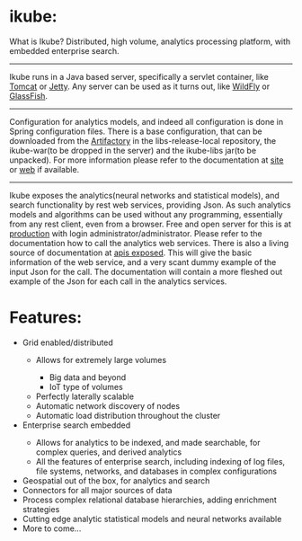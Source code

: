 ikube:
=====

What is Ikube? Distributed, high volume, analytics processing platform, with embedded enterprise search.

***

Ikube runs in a Java based server, specifically a servlet container, like [Tomcat](http://tomcat.apache.org/) or 
[Jetty](http://www.eclipse.org/jetty/). Any server can be used as it turns out, like [WildFly](http://wildfly.org/) 
or [GlassFish](https://glassfish.java.net/).

***

Configuration for analytics models, and indeed all configuration is done in Spring configuration files. There is a base 
configuration, that can be downloaded from the [Artifactory](http://ikube.be/artifactory) in the libs-release-local repository, 
the ikube-war(to be dropped in the server) and the ikube-libs jar(to be unpacked). For more information please refer to the 
documentation at [site](http://ikube.be/site) or [web](http://ikube.be/web) if available.
 
***

Ikube exposes the analytics(neural networks and statistical models), and search functionality by rest web services, providing 
Json. As such analytics models and algorithms can be used without any programming, essentially from any rest client, even from a 
browser. Free and open server for this is at [production](http://ikube.be/ikube/system/dash.html) with login 
administrator/administrator. Please refer to the documentation how to call the analytics web services. There is also a living source 
of documentation at [apis exposed](http://ikube.be/ikube/documentation/apis.html). This will give the basic information of the web 
service, and a very scant dummy example of the input Json for the call. The documentation will contain a more fleshed out example 
of the Json for each call in the analytics services.

Features:
====

<ul>
    <li>Grid enabled/distributed</li>
    <ul>
        <li>Allows for extremely large volumes</li>
        <ul>
            <li>Big data and beyond</li>
            <li>IoT type of volumes</li>
        </ul>
        <li>Perfectly laterally scalable</li>
        <li>Automatic network discovery of nodes</li>
        <li>Automatic load distribution throughout the cluster</li>
    </ul>
    <li>Enterprise search embedded</li>
    <ul>
        <li>Allows for analytics to be indexed, and made searchable, for complex queries, and derived analytics</li>
        <li>All the features of enterprise search, including indexing of log files, file systems, networks, 
                 and databases in complex configurations</li>
    </ul>
    <li>Geospatial out of the box, for analytics and search</li>
    <li>Connectors for all major sources of data</li>
    <li>Process complex relational database hierarchies, adding enrichment strategies</li>
    <li>Cutting edge analytic statistical models and neural networks available</li>
    <li>More to come...</li>
</ul>